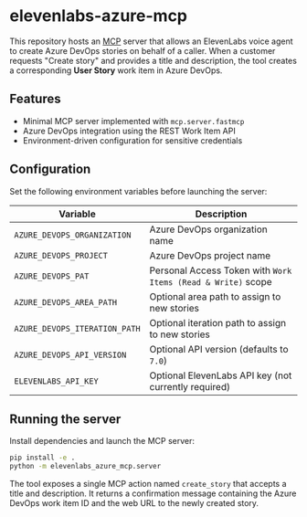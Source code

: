 # elevenlabs-azure-mcp

This repository hosts an [MCP](https://modelcontextprotocol.io) server that allows
an ElevenLabs voice agent to create Azure DevOps stories on behalf of a caller.
When a customer requests "Create story" and provides a title and description,
the tool creates a corresponding **User Story** work item in Azure DevOps.

## Features

- Minimal MCP server implemented with `mcp.server.fastmcp`
- Azure DevOps integration using the REST Work Item API
- Environment-driven configuration for sensitive credentials

## Configuration

Set the following environment variables before launching the server:

| Variable | Description |
| --- | --- |
| `AZURE_DEVOPS_ORGANIZATION` | Azure DevOps organization name |
| `AZURE_DEVOPS_PROJECT` | Azure DevOps project name |
| `AZURE_DEVOPS_PAT` | Personal Access Token with `Work Items (Read & Write)` scope |
| `AZURE_DEVOPS_AREA_PATH` | Optional area path to assign to new stories |
| `AZURE_DEVOPS_ITERATION_PATH` | Optional iteration path to assign to new stories |
| `AZURE_DEVOPS_API_VERSION` | Optional API version (defaults to `7.0`) |
| `ELEVENLABS_API_KEY` | Optional ElevenLabs API key (not currently required) |

## Running the server

Install dependencies and launch the MCP server:

```bash
pip install -e .
python -m elevenlabs_azure_mcp.server
```

The tool exposes a single MCP action named `create_story` that accepts a title
and description. It returns a confirmation message containing the Azure DevOps
work item ID and the web URL to the newly created story.
